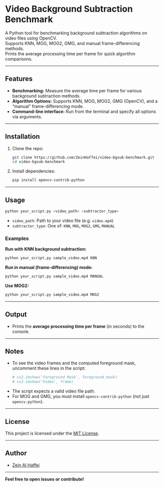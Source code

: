 # Video Background Subtraction Benchmark

A Python tool for benchmarking background subtraction algorithms on video files using OpenCV.\
Supports KNN, MOG, MOG2, GMG, and manual frame-differencing methods.\
Prints the average processing time per frame for quick algorithm comparisons.

---

## Features

- **Benchmarking:** Measure the average time per frame for various background subtraction methods.
- **Algorithm Options:** Supports KNN, MOG, MOG2, GMG (OpenCV), and a “manual” frame-differencing mode.
- **Command-line interface:** Run from the terminal and specify all options via arguments.

---

## Installation

1. Clone the repo:

   ```bash
   git clone https://github.com/ZeinHaffei/video-bgsub-benchmark.git
   cd video-bgsub-benchmark
   ```

2. Install dependencies:

   ```bash
   pip install opencv-contrib-python
   ```

---

## Usage

```bash
python your_script.py <video_path> <subtractor_type>
```

- `video_path`: Path to your video file (e.g. `video.mp4`)
- `subtractor_type`: One of: `KNN`, `MOG`, `MOG2`, `GMG`, `MANUAL`

### Examples

**Run with KNN background subtraction:**

```bash
python your_script.py sample_video.mp4 KNN
```

**Run in manual (frame-differencing) mode:**

```bash
python your_script.py sample_video.mp4 MANUAL
```

**Use MOG2:**

```bash
python your_script.py sample_video.mp4 MOG2
```

---

## Output

- Prints the **average processing time per frame** (in seconds) to the console.

---

## Notes

- To see the video frames and the computed foreground mask, uncomment these lines in the script:
  ```python
  # cv2.imshow('Foreground Mask', foreground_mask)
  # cv2.imshow('Video', frame)
  ```
- The script expects a valid video file path.
- For MOG and GMG, you must install `opencv-contrib-python` (not just `opencv-python`).

---

## License

This project is licensed under the [MIT License](LICENSE).

---

## Author

- [Zein Al Haffei](https://github.com/ZeinHaffei)

---

**Feel free to open issues or contribute!**

